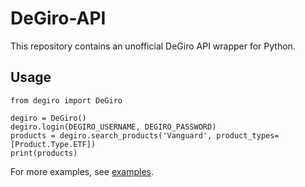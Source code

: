 # DeGiro-API

This repository contains an unofficial DeGiro API wrapper for Python.

## Usage

```
from degiro import DeGiro

degiro = DeGiro()
degiro.login(DEGIRO_USERNAME, DEGIRO_PASSWORD)
products = degiro.search_products('Vanguard', product_types=[Product.Type.ETF])
print(products)
```

For more examples, see [examples](./examples).
